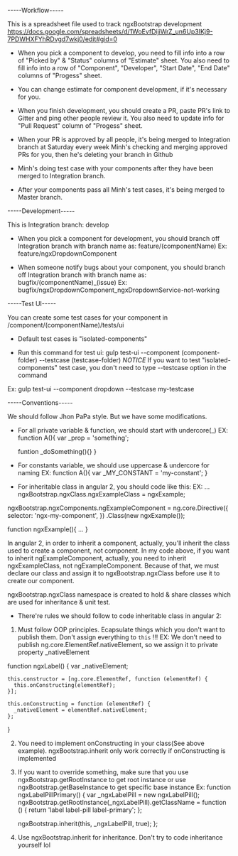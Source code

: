 ﻿-----Workflow-----

This is a spreadsheet file used to track ngxBootstrap development
https://docs.google.com/spreadsheets/d/1WoEvfDijiWrZ_un6Up3IKj9-7PDWHXFYhRDvgd7wkj0/edit#gid=0

- When you pick a component to develop, you need to fill info into a row of "Picked by" & "Status" columns of "Estimate" sheet.
You also need to fill info into a row of "Component", "Developer", "Start Date", "End Date" columns of "Progess" sheet.

- You can change estimate for component development, if it's necessary for you.

- When you finish development, you should create a PR, paste PR's link to Gitter and ping other people review it.
You also need to update info for "Pull Request" column of "Progess" sheet.

- When your PR is approved by all people, it's being merged to Integration branch at Saturday every week
Minh's checking and merging approved PRs for you, then he's deleting your branch in Github

- Minh's doing test case with your components after they have been merged to Integration branch.

- After your components pass all Minh's test cases, it's being merged to Master branch.




-----Development-----

This is Integration branch: develop

- When you pick a component for development, you should branch off Integration branch with branch name as: 
feature/(componentName)
Ex: feature/ngxDropdownComponent

- When someone notify bugs about your component, you should branch off Integration branch with branch name as:
bugfix/(componentName)_(issue)
Ex: bugfix/ngxDropdownComponent_ngxDropdownService-not-working




-----Test UI-----

You can create some test cases for your component in /component/(componentName)/tests/ui

- Default test cases is "isolated-components"

- Run this command for test ui:
gulp test-ui --component (component-folder) --testcase (testcase-folder)
*NOTICE* If you want to test "isolated-components" test case, you don't need to type --testcase option in the command

Ex: gulp test-ui --component dropdown --testcase my-testcase



-----Conventions-----

We should follow Jhon PaPa style. But we have some modifications.

- For all private variable & function, we should start with undercore(_)
EX: function A(){
	var _prop = 'something';

	funtion _doSomething(){}
}

- For constants variable, we should use uppercase & undercore for naming
EX: function A(){
	var _MY_CONSTANT = 'my-constant';
}

- For inheritable class in angular 2, you should code like this:
EX:
...
 ngxBootstrap.ngxClass.ngxExampleClass = ngxExample;

 ngxBootstrap.ngxComponents.ngExampleComponent = ng.core.Directive({
    selector: 'ngx-my-component',
  })
  .Class(new ngxExample());

  function ngxExample(){ ... }

In angular 2, in order to inherit a component, actually, you'll inherit the class used to create a component, not component.
In my code above, if you want to inherit ngExampleComponent, actually, you need to inherit ngxExampleClass, not ngExampleComponent.
Because of that, we must declare our class and assign it to ngxBootstrap.ngxClass before use it to create our component.

ngxBootstrap.ngxClass namespace is created to hold & share classes which are used for inheritance & unit test.

- There're rules we should follow to code inheritable class in angular 2:

1. Must follow OOP principles. Ecapsulate things which you don't want to publish them. Don't assign everything to `this` !!!
EX: 
We don't need to publish ng.core.ElementRef.nativeElement, so we assign it to private property _nativeElement

function ngxLabel() {
    var _nativeElement;

    this.constructor = [ng.core.ElementRef, function (elementRef) {
      this.onConstructing(elementRef);
    }];

	this.onConstructing = function (elementRef) {
      _nativeElement = elementRef.nativeElement;
    };
}

2. You need to implement onConstructing in your class(See above example). ngxBootstrap.inherit only work correctly if onConstructing is implemented

3. If you want to override something, make sure that you use ngxBootstrap.getRootInstance to get root instance or use ngxBootstrap.getBaseInstance to get specific base instance
Ex:
function ngxLabelPillPrimary() {
	var _ngxLabelPill = new ngxLabelPill();
	ngxBootstrap.getRootInstance(_ngxLabelPill).getClassName = function () {
		return 'label label-pill label-primary';
	};

	ngxBootstrap.inherit(this, _ngxLabelPill, true);
};

4. Use ngxBootstrap.inherit for inheritance. Don't try to code inheritance yourself lol
